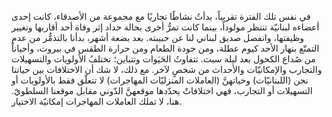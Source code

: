 في نفس تلك الفترة تقريباً، بدأتُ نشاطًا تجاريًا مع مجموعة من الأصدقاء، كانت إحدى أعضاءه لبنانيّة تنتظر مولوداً، بينما كانت تمرُّ أخرى بحالة حداد إثر وفاة أحد أقاربها وتغيير وظيفتها، وانفصل صديق لبناني لنا عن حبيبته. بعد بضعة أشهر، بدأنا بالتذمُّر من عدم التمتّع بنهار الأحد كيوم عطلة، ومن جودة الطعام ومن حرارة الطقس في بيروت، وأحياناً من صُداع الكحول بعد ليلة سبت. تتفاوتُ الحَيَوات وتتباين؛ تختلفُ الأولويات والتسهيلات والتجارب والإمكانيّات والأحداث من شخصٍ لآخر. مع ذلك، لا شك أن الاختلافات بين حياتنا نحن (اللبنانيّات) وحياتهنَّ (العاملات المنزليّات المهاجرات) لا تتعلّق فقط بالأولويات أو التسهيلات أو التجارب، فهي اختلافاتٌ يحدّدها موقعهنَّ الدّوني مقابل موقعنا السلطويّ. هنا، لا تملك العاملات المهاجرات إمكانيّة الاختيار.
